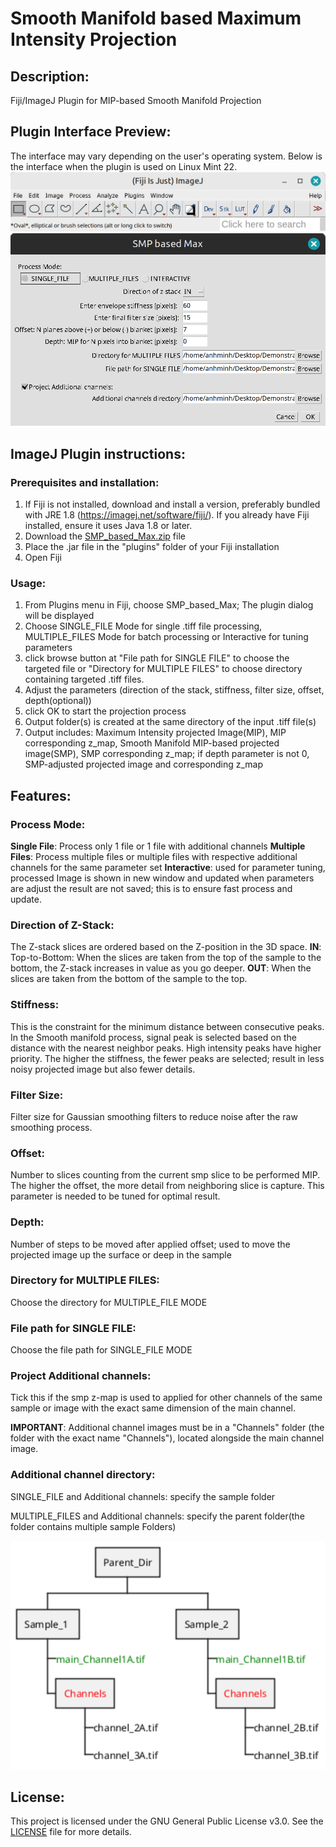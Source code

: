 # Smooth Manifold based Maximum Intensity Projection

## Description:
Fiji/ImageJ Plugin for MIP-based Smooth Manifold Projection

## Plugin Interface Preview:
The interface may vary depending on the user's operating system.
Below is the interface when the plugin is used on Linux Mint 22.
![Fiji Menu](src/main/resources/Fiji_menu.png)
![Plugin Interface](src/main/resources/UI_Plugin_31_Jan_2025.png)

## ImageJ Plugin instructions:
### Prerequisites and installation:
1. If Fiji is not installed, download and install a version, preferably bundled with JRE 1.8 (https://imagej.net/software/fiji/).
   If you already have Fiji installed, ensure it uses Java 1.8 or later.
2. Download the [SMP_based_Max.zip](https://github.com/AnhMinhDo/SMPBasedMax/releases/download/v0.1.1-beta/SMP_based_Max.zip) file 
3. Place the .jar file in the "plugins" folder of your Fiji installation
4. Open Fiji
### Usage:
1. From Plugins menu in Fiji, choose SMP_based_Max; The plugin dialog  will be displayed
2. Choose SINGLE_FILE Mode for single .tiff file processing, MULTIPLE_FILES Mode for batch processing or Interactive for tuning parameters
3. click browse button at "File path for SINGLE FILE" to choose the targeted file or "Directory for MULTIPLE FILES" to choose directory containing targeted .tiff files.
4. Adjust the parameters (direction of the stack, stiffness, filter size, offset, depth(optional))
5. click OK  to start the projection process
6. Output folder(s) is created at the same directory of the input .tiff file(s)
7. Output includes: Maximum Intensity projected Image(MIP), MIP corresponding z_map, Smooth Manifold MIP-based projected image(SMP), SMP corresponding z_map; if depth parameter is not 0, SMP-adjusted projected image and corresponding z_map
## Features:
### Process Mode:
**Single File**: Process only 1 file or 1 file with additional channels
**Multiple Files**: Process multiple files or multiple files with respective additional channels for the same parameter set
**Interactive**: used for parameter tuning, processed Image is shown in new window and updated when parameters are adjust the result are not saved; this is to ensure fast process and update.
### Direction of Z-Stack:
The Z-stack slices are ordered based on the Z-position in the 3D space.
**IN**: Top-to-Bottom: When the slices are taken from the top of the sample to the bottom, the Z-stack increases in value as you go deeper.
**OUT**: When the slices are taken from the bottom of the sample to the top.
### Stiffness:
This is the constraint for the minimum distance between consecutive peaks.
In the Smooth manifold process, signal peak is selected based on the distance with the nearest neighbor peaks.
High intensity peaks have higher priority.
The higher the stiffness, the fewer peaks are selected; result in less noisy projected image but also fewer details.
### Filter Size:
Filter size for Gaussian smoothing filters to reduce noise after the raw smoothing process.
### Offset:
Number to slices counting from the current smp slice to be performed MIP.
The higher the offset, the more detail from neighboring slice is capture.
This parameter is needed to be tuned for optimal result.
### Depth:
Number of steps to be moved after applied offset; used to move the projected image up the surface or deep in the sample
### Directory for MULTIPLE FILES:
Choose the directory for MULTIPLE_FILE MODE
### File path for SINGLE FILE:
Choose the file path for SINGLE_FILE MODE
### Project Additional channels:
Tick this if the smp z-map is used to applied for other channels of the same sample or image with the exact same dimension of the main channel.

**IMPORTANT**: Additional channel images must be in a "Channels" folder (the folder with the exact name "Channels"), located alongside the main channel image.  

### Additional channel directory:
SINGLE_FILE and Additional channels: specify the sample folder

MULTIPLE_FILES and Additional channels: specify the parent folder(the folder contains multiple sample Folders)

![Structure_additional_channels_mode](src/main/resources/Example_Folder_Structure.png)

## License:
This project is licensed under the GNU General Public License v3.0. See the [LICENSE](https://github.com/AnhMinhDo/SMPBasedMax/blob/main/LICENSE.txt) file for more details.


